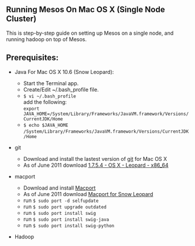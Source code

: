 ## Running Mesos On Mac OS X (Single Node Cluster)  
This is step-by-step guide on setting up Mesos on a single node, and running hadoop on top of Mesos.

## Prerequisites:
* Java
    For Mac OS X 10.6 (Snow Leopard):  
    - Start the Terminal app.  
    - Create/Edit ~/.bash_profile file.  
    - ``$ vi ~/.bash_profile``  
    add the following:  
    ``export JAVA_HOME=/System/Library/Frameworks/JavaVM.framework/Versions/CurrentJDK/Home``
    - ``$ echo $JAVA_HOME``  
    ``/System/Library/Frameworks/JavaVM.framework/Versions/CurrentJDK/Home``

* git  
    - Download and install the lastest version of [git](http://git-scm.com/) for Mac OS X
    - As of June 2011 download [1.7.5.4 - OS X - Leopard - x86_64](http://code.google.com/p/git-osx-installer/downloads/detail?name=git-1.7.5.4-x86_64-leopard.dmg&can=3&q=) 

* macport
    - Download and install [Macport](http://www.macports.org/install.php) 
    - As of June 2011 download [Macport for Snow Leopard](http://distfiles.macports.org/MacPorts/MacPorts-1.9.2-10.6-SnowLeopard.dmg)
    - run ``$ sudo port -d selfupdate``
    - run ``$ sudo port upgrade outdated``
    - run ``$ sudo port install swig``
    - run ``$ sudo port install swig-java``
    - run ``$ sudo port install swig-python``

* Hadoop